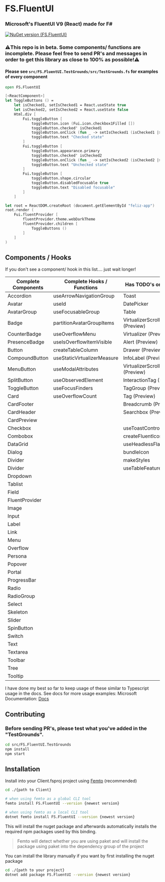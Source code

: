 # FS.FluentUI

### Microsoft's FluentUI V9 (React) made for F#

[![NuGet version (FS.FluentUI)](https://img.shields.io/nuget/v/FS.FluentUI.svg?style=flat-square)](https://www.nuget.org/packages/FS.FluentUI/)

### ⚠️This repo is in beta. Some components/ functions are incomplete. Please feel free to send PR's and messages in order to get this library as close to 100% as possible!⚠️

#### Please see ```src/FS.FluentUI.TestGrounds/src/TestGrounds.fs``` for examples of every component
```fsharp
open FS.FluentUI

[<ReactComponent>]
let ToggleButtons () =
    let isChecked1, setIsChecked1 = React.useState true
    let isChecked2, setIsChecked2 = React.useState false
    Html.div [
        Fui.toggleButton [
            toggleButton.icon (Fui.icon.checkbox1Filled [])
            toggleButton.checked' isChecked1
            toggleButton.onClick (fun _ -> setIsChecked1 (isChecked1 |> not))
            toggleButton.text "Checked state"
        ]
        Fui.toggleButton [
            toggleButton.appearance.primary
            toggleButton.checked' isChecked2
            toggleButton.onClick (fun _ -> setIsChecked2 (isChecked2 |> not))
            toggleButton.text "Unchecked state"
        ]
        Fui.toggleButton [
            toggleButton.shape.circular
            toggleButton.disabledFocusable true
            toggleButton.text "Disabled focusable"
        ]
    ]

let root = ReactDOM.createRoot (document.getElementById "feliz-app")
root.render (
    Fui.fluentProvider [
        fluentProvider.theme.webDarkTheme
        fluentProvider.children [
            ToggleButtons ()
        ]
    ]
)

```
## Components / Hooks
If you don't see a component/ hook in this list.... just wait longer!

| Complete Components| Complete Hooks / Functions | Has TODO's or are unstable          |  Upcoming         |
| ------------- | -------------                   | -------------                        |    -------------  |
| Accordion     | useArrowNavigationGroup         |        Toast                         |    TimePicker     |
| Avatar        |                useId            |                DatePicker            |     ColorPicker    |
| AvatarGroup   |           useFocusableGroup     |     Table                            |   SwatchColorPicker  |
| Badge         |   partitionAvatarGroupItems     |VirtualizerScrollViewDynamic (Preview) |     Rating           |
| CounterBadge  |           useOverflowMenu       | Virtualizer (Preview)                |   BasicList         |
| PresenceBadge |      useIsOverflowItemVisible   |   Alert (Preview)                    |    makeResetStyles   |
| Button        |   createTableColumn             |       Drawer (Preview)               |   TeachingCallout |
| CompoundButton|  useStaticVirtualizerMeasure    |      InfoLabel (Preview)             |      Coachmark     |
| MenuButton    | useModalAttributes              |  VirtualizerScrollView (Preview)      |     MessageBar       |
| SplitButton   |       useObservedElement        |  InteractionTag (Preview)         |    PeoplePicker     |
| ToggleButton  |           useFocusFinders       |        TagGroup (Preview)             |                         |
| Card          |         useOverflowCount        |        Tag (Preview)             |                         |
| CardFooter    |                                 |         Breadcrumb (Preview)        |                        |
| CardHeader    |                                 |         Searchbox (Preview)         |                       |
| CardPreview   |                                 |                                       |                      |
| Checkbox      |                                 |       useToastController               |                     |
| Combobox      |                                 |        createFluentIcon               |                        |
| DataGrid      |                                  |    useHeadlessFlatTree_unstable    |                          |
| Dialog        |                                 |bundleIcon                           |
| Divider       |                                 |makeStyles                           |
| Divider       |                                 |useTableFeatures                     |
| Dropdown      |
| Tablist       |
| Field|
| FluentProvider|
| Image|
| Input|
| Label|
| Link|
| Menu |
| Overflow|
| Persona|
| Popover|
| Portal |
| ProgressBar|
| Radio |
| RadioGroup|
| Select|
| Skeleton|
| Slider|
| SpinButton|
| Switch|
| Text |
| Textarea|
| Toolbar|
| Tree|
| Tooltip|

I have done my best so far to keep usage of these similar to Typescript usage in the docs. See docs for more usage examples:
Microsoft Documentation: [Docs](https://react.fluentui.dev/?path=/docs/concepts-introduction--page)

## Contributing
### Before sending PR's, please test what you've added in the "TestGrounds".
```bash
cd src/FS.FluentUI.TestGrounds
npm install
npm start
```

## Installation

Install into your Client.fsproj project using [Femto](https://github.com/Zaid-Ajaj/Femto) (recommended)
```bash
cd ./{path to Client}

# when using femto as a global CLI tool
femto install FS.FluentUI --version {newest version}

# when using femto as a local CLI tool
dotnet femto install FS.FluentUI --version {newest version}
```
This will install the nuget package and afterwards automatically installs the required npm packages used by this binding.

> Femto will detect whether you are using paket and will install the package using paket into the dependency group of the project

You can install the library manually if you want by first installing the nuget package
```bash
cd ./{path to your project}
dotnet add package FS.FluentUI --version {newest version}
```
